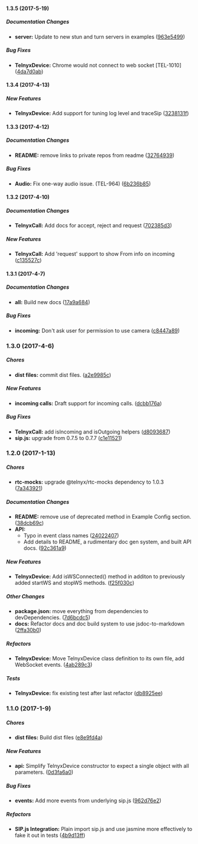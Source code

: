 #### 1.3.5 (2017-5-19)

##### Documentation Changes

* **server:** Update to new stun and turn servers in examples ([963e5499](https://github.com/team-telnyx/telnyx-rtc/commit/963e5499a12e679147e58d9913632663a681ceb9))

##### Bug Fixes

* **TelnyxDevice:** Chrome would not connect to web socket [TEL-1010] ([4da7d0ab](https://github.com/team-telnyx/telnyx-rtc/commit/4da7d0ab447dbc7d72e95d06f47fd68700a3e834))

#### 1.3.4 (2017-4-13)

##### New Features

* **TelnyxDevice:** Add support for tuning log level and traceSip ([3238131f](https://github.com/team-telnyx/telnyx-rtc/commit/3238131f07049f610915eb431741e75ac2d92726))

#### 1.3.3 (2017-4-12)

##### Documentation Changes

* **README:** remove links to private repos from readme ([32764939](https://github.com/team-telnyx/telnyx-rtc/commit/3276493989a73b405e61cd15ab6d0a8bf88c9ac3))

##### Bug Fixes

* **Audio:** Fix one-way audio issue. (TEL-964) ([6b236b85](https://github.com/team-telnyx/telnyx-rtc/commit/6b236b850f6267d5e49a3940b03e06b6a0d92463))

#### 1.3.2 (2017-4-10)

##### Documentation Changes

* **TelnyxCall:** Add docs for accept, reject and request ([702385d3](https://github.com/team-telnyx/telnyx-rtc/commit/702385d37c14905e858a6ca65a303a822a23c1ae))

##### New Features

* **TelnyxCall:** Add 'request' support to show From info on incoming ([c135527c](https://github.com/team-telnyx/telnyx-rtc/commit/c135527cfd2f4a8cd52ae47094eb8bf1be80058e))

#### 1.3.1 (2017-4-7)

##### Documentation Changes

* **all:** Build new docs ([17a9a684](https://github.com/team-telnyx/telnyx-rtc/commit/17a9a684d88adb708b57e3cd4d92cc1447a3140c))

##### Bug Fixes

* **incoming:** Don't ask user for permission to use camera ([c8447a89](https://github.com/team-telnyx/telnyx-rtc/commit/c8447a896b3bd2f133c0318e338d6827e6098695))

### 1.3.0 (2017-4-6)

##### Chores

* **dist files:** commit dist files. ([a2e9985c](https://github.com/team-telnyx/telnyx-rtc/commit/a2e9985ccf36f15983edc64f722da9ffefbbe6cb))

##### New Features

* **incoming calls:** Draft support for incoming calls. ([dcbb176a](https://github.com/team-telnyx/telnyx-rtc/commit/dcbb176a59e41d0553c6096ce4acb843f79b2965))

##### Bug Fixes

* **TelnyxCall:** add isIncoming and isOutgoing helpers ([d8093687](https://github.com/team-telnyx/telnyx-rtc/commit/d8093687f5d08f01f39e6b8c0287c59538f88db8))
* **sip.js:** upgrade from 0.7.5 to 0.7.7 ([c1e11521](https://github.com/team-telnyx/telnyx-rtc/commit/c1e115218e89ccc62ee76ee4daef634e4b36f0b7))

### 1.2.0 (2017-1-13)

##### Chores

* **rtc-mocks:** upgrade @telnyx/rtc-mocks dependency to 1.0.3 ([7a343921](https://github.com/team-telnyx/telnyx-rtc/commit/7a3439211a6ef1e7245d0272ba12f48ae6ab62f1))

##### Documentation Changes

* **README:** remove use of deprecated method in Example Config section. ([38dcb69c](https://github.com/team-telnyx/telnyx-rtc/commit/38dcb69c145b1139bfbe8ac2e7e59174b74cf690))
* **API:**
  * Typo in event class names ([24022407](https://github.com/team-telnyx/telnyx-rtc/commit/240224073dfb0600add6224cce2d634668cb82f0))
  * Add details to README, a rudimentary doc gen system, and built API docs. ([92c361a9](https://github.com/team-telnyx/telnyx-rtc/commit/92c361a912e9720f124e9a0d4342e6233c123350))

##### New Features

* **TelnyxDevice:** Add isWSConnected() method in additon to previously added startWS and stopWS methods. ([f25f030c](https://github.com/team-telnyx/telnyx-rtc/commit/f25f030cd6b1c4a41fa23c4758d5212504d01bf0))

##### Other Changes

* **package.json:** move everything from dependencies to devDependencies. ([7d6bcdc5](https://github.com/team-telnyx/telnyx-rtc/commit/7d6bcdc587509774f85615e14218c4b0d0ae2e30))
* **docs:** Refactor docs and doc build system to use jsdoc-to-markdown ([2ffa30b0](https://github.com/team-telnyx/telnyx-rtc/commit/2ffa30b045370e035376ff8d9b052df0c24f5642))

##### Refactors

* **TelnyxDevice:** Move TelnyxDevice class definition to its own file, add WebSocket events. ([4ab289c3](https://github.com/team-telnyx/telnyx-rtc/commit/4ab289c35367f6b4178bf5ceaad06e23c7788116))

##### Tests

* **TelnyxDevice:** fix existing test after last refactor ([db8925ee](https://github.com/team-telnyx/telnyx-rtc/commit/db8925eea69aa1de8c78715c59db1f79e56100f0))

### 1.1.0 (2017-1-9)

##### Chores

* **dist files:** Build dist files ([e8e9fd4a](https://github.com/team-telnyx/telnyx-rtc/commit/e8e9fd4ace68621f288870b4879bb26d889998f2))

##### New Features

* **api:** Simplify TelnyxDevice constructor to expect a single object with all parameters. ([0d3fa6a0](https://github.com/team-telnyx/telnyx-rtc/commit/0d3fa6a0205be4de0843d745ebd87a3973b65533))

##### Bug Fixes

* **events:** Add more events from underlying sip.js ([962d76e2](https://github.com/team-telnyx/telnyx-rtc/commit/962d76e2fad89d565cd56b565bbb70c841901ff9))

##### Refactors

* **SIP.js Integration:** Plain import sip.js and use jasmine more effectively to fake it out in tests ([4b9d13ff](https://github.com/team-telnyx/telnyx-rtc/commit/4b9d13ff0e2e9ffe3c00b3b28dc2f195a3bc3be8))

